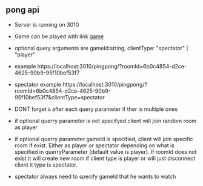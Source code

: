 ## pong api 
* Server is running on 3010

* Game can be played with link [game](https://localhost:3010/pingpong/)

* optional query arguments are gameId:string, clientType: "spectator" | "player"

* example https://localhost:3010/pingpong/?roomId=6b0c4854-d2ce-4625-90b9-95f10bef53f7
* spectator example https://localhost:3010/pingpong/?roomId=6b0c4854-d2ce-4625-90b9-95f10bef53f7&clientType=spectator

* DONT forget `&` after each query parameter if ther is multiple ones

* if optional querry parameter is not specifyed client will join random room as player
* if optional querry parameter gameId is specified, client will join specific room if exist. Either as player or spectator depending on what is specified in querryParameter (default value is player). If roomId does not exist it will create new room if client type is player or will just disconnect client it type is spectator. 
* spectator always need to specify gameId that he wants to watch